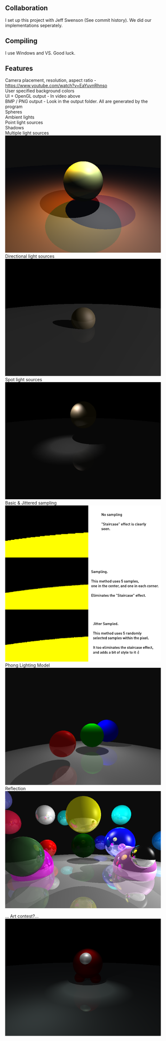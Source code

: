 ## Collaboration
I set up this project with Jeff Swenson (See commit history). We did our implementations seperately.

## Compiling
I use Windows and VS. Good luck.

## Features
Camera placement, resolution, aspect ratio - https://www.youtube.com/watch?v=EaYuvnRhnso  
User specified background colors  
UI + OpenGL output - In video above  
BMP / PNG output - Look in the output folder. All are generated by the program  
Spheres  
Ambient lights  
Point light sources  
Shadows  
Multiple light sources  
![alt text](https://github.com/cajallen/Raytraced-Pictures/blob/main/output/multi_light_demo.png)  
Directional light sources  
![directional lights](https://github.com/cajallen/Raytraced-Pictures/blob/main/output/dir_light.png)  
Spot light sources  
![spot lights](https://github.com/cajallen/Raytraced-Pictures/blob/main/output/spot_light.png)  
Basic & Jittered sampling  
![sampling](https://github.com/cajallen/Raytraced-Pictures/blob/main/SamplingDemo.png)  
Phong Lighting Model  
![phong](https://github.com/cajallen/Raytraced-Pictures/blob/main/output/spheres1.png)  
Reflection  
![reflection](https://github.com/cajallen/Raytraced-Pictures/blob/main/output/spheres2.png)  


... Art contest?...   
![amongus](https://github.com/cajallen/Raytraced-Pictures/blob/main/output/raytraced.png) 

